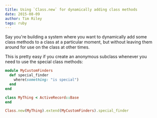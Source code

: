 ```yaml
---
title: Using `Class.new` for dynamically adding class methods
date: 2015-08-09
author: Tim Riley
tags: ruby
---
```


Say you're building a system where you want to dynamically add some class methods to a class at a particular moment, but without leaving them around for use on the class at other times.

This is pretty easy if you create an anonymous subclass whenever you need to use the special class methods:

```ruby
module MyCustomFinders
  def special_finder
    where(something: "is special")
  end
end

class MyThing < ActiveRecord::Base
end

Class.new(MyThing).extend(MyCustomFinders).special_finder
```
